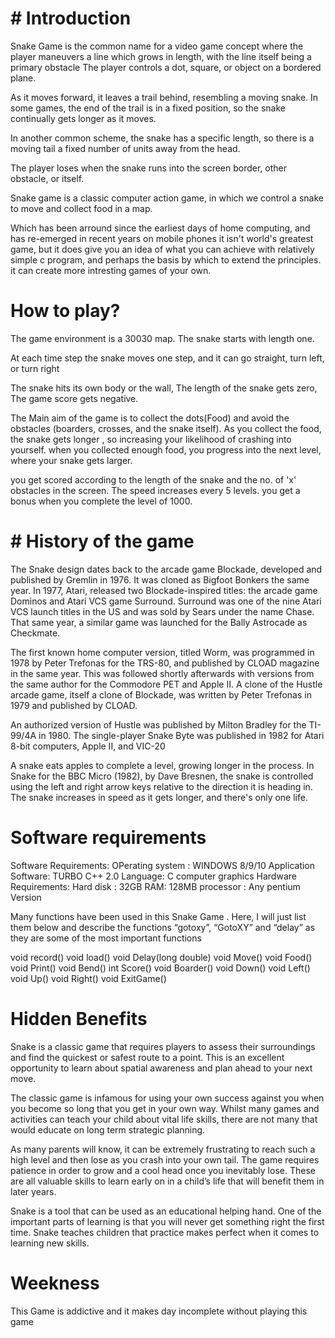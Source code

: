 # # Introduction


Snake Game is the common name for a video game concept where the player maneuvers a line which grows in length, with the line itself being a primary obstacle
The player controls a dot, square, or object on a bordered plane.

As it moves forward, it leaves a trail behind, resembling a moving snake. In some games, the end of the trail is in a fixed position, so the snake continually gets longer as it moves. 

In another common scheme, the snake has a specific length, so there is a moving tail a fixed number of units away from the head. 

The player loses when the snake runs into the screen border, other obstacle, or itself.

Snake game is a classic computer action game, in which we control a snake to move and collect food in a map.

Which has been arround since the earliest days of home computing, and has re-emerged in recent years on mobile phones
it isn't world's greatest game, but it does give you an idea of what you can achieve with relatively simple c program, and perhaps the basis by which to extend the principles.
it can create more intresting games of your own.


# How to play?
The game environment is a 30030 map. The snake starts with length one. 

At each time step the snake moves one step, and it can go straight, turn left, or turn right

 The snake hits its own body or the wall, The length of the snake gets zero, The game score gets negative.
 
 The Main aim of the game is to collect the dots(Food) and avoid the obstacles (boarders, crosses, and the snake itself).
 As  you collect the food, the snake gets longer , so increasing your likelihood of crashing into yourself. when you collected enough food, you progress into the next level, where your snake gets larger.
 
 you get scored according to the length of the snake and the no. of 'x' obstacles in the screen. The speed increases every 5 levels.
 you get a bonus when you complete the level of 1000.

 
# # History of the game
 
The Snake design dates back to the arcade game Blockade, developed and published by Gremlin in 1976. It was cloned as Bigfoot Bonkers the same year. In 1977, Atari, released two Blockade-inspired titles: the arcade game Dominos and Atari VCS game Surround.
Surround was one of the nine Atari VCS launch titles in the US and was sold by Sears under the name Chase. That same year, a similar game was launched for the Bally Astrocade as Checkmate.

The first known home computer version, titled Worm, was programmed in 1978 by Peter Trefonas for the TRS-80, and published by CLOAD magazine in the same year. This was followed shortly afterwards with versions from the same author for the Commodore PET and Apple II. A clone of the Hustle arcade game, itself a clone of Blockade, was written by Peter Trefonas in 1979 and published by CLOAD.

An authorized version of Hustle was published by Milton Bradley for the TI-99/4A in 1980. The single-player Snake Byte was published in 1982 for Atari 8-bit computers, Apple II, and VIC-20 

A snake eats apples to complete a level, growing longer in the process. In Snake for the BBC Micro (1982), by Dave Bresnen, the snake is controlled using the left and right arrow keys relative to the direction it is heading in. The snake increases in speed as it gets longer, and there's only one life.


# Software requirements
Software Requirements:
OPerating system : WINDOWS 8/9/10
Application Software: TURBO C++ 2.0
Language: C computer graphics
Hardware Requirements:
Hard disk : 32GB
RAM: 128MB
processor : Any pentium Version


Many functions have been used in this Snake Game . Here, I will just list them below and describe the functions “gotoxy”, “GotoXY” and “delay” as they are some of the most important functions

void record()
void load()
void Delay(long double)
void Move()
void Food()
void Print()
void Bend()
int Score()
void Boarder()
void Down()
void Left()
void Up()
void Right()
void ExitGame()

# Hidden Benefits
Snake is a classic game that requires players to assess their surroundings and find the quickest or safest route to a point. This is an excellent opportunity to learn about spatial awareness and plan ahead to your next move.

The classic game is infamous for using your own success against you when you become so long that you get in your own way. Whilst many games and activities can teach your child about vital life skills, there are not many that would educate on long term strategic planning.

As many parents will know, it can be extremely frustrating to reach such a high level and then lose as you crash into your own tail. The game requires patience in order to grow and a cool head once you inevitably lose. These are all valuable skills to learn early on in a child’s life that will benefit them in later years.

Snake is a tool that can be used as an educational helping hand. One of the important parts of learning is that you will never get something right the first time. Snake teaches children that practice makes perfect when it comes to learning new skills. 

# Weekness

This Game is addictive and it makes day incomplete without playing this game


